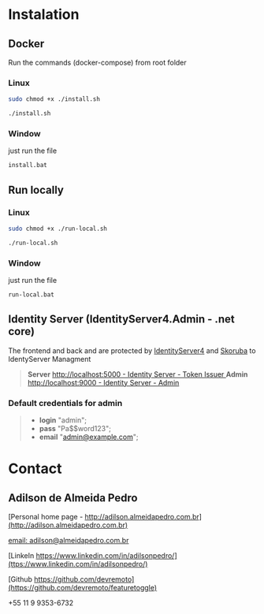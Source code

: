 # Instalation

## Docker
Run the commands (docker-compose)  from root folder

### Linux
```bash
sudo chmod +x ./install.sh

./install.sh
```

### Window
just run the file
```cmd
install.bat
```



## Run locally

### Linux
```bash
sudo chmod +x ./run-local.sh

./run-local.sh
```

### Window
just run the file
```cmd
run-local.bat
```



## Identity Server (IdentityServer4.Admin - .net core)
The frontend and back and are protected by [IdentityServer4](https://github.com/IdentityServer/IdentityServer4 "Check this out") and [Skoruba](https://github.com/skoruba/IdentityServer4.Admin "Check this out") to IdentyServer Managment

> **Server** [http://localhost:5000 - Identity Server - Token Issuer ](http://localhost:5000 "Token Issuer")
> **Admin** [http://localhost:9000 - Identity Server - Admin ](http://localhost:9000 "Identity Server - Admin")

### Default credentials for admin
> - **login** "admin";
> - **pass** "Pa$$word123";
> - **email** "admin@example.com";

# Contact

## Adilson de Almeida Pedro

[Personal home page - http://adilson.almeidapedro.com.br](http://adilson.almeidapedro.com.br)

[email: adilson@almeidapedro.com.br](mailto:adilson@almeidapedro.com.br)

[LinkeIn https://www.linkedin.com/in/adilsonpedro/](ttps://www.linkedin.com/in/adilsonpedro/)

[Github https://github.com/devremoto](https://github.com/devremoto/featuretoggle)

+55 11 9 9353-6732
